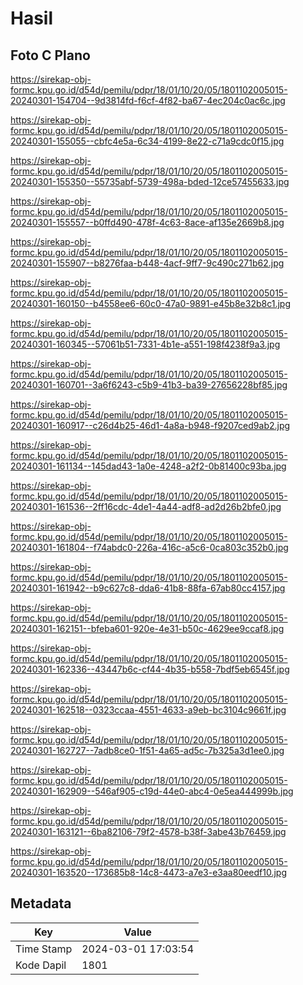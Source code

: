 # Hasil

## Foto C Plano

https://sirekap-obj-formc.kpu.go.id/d54d/pemilu/pdpr/18/01/10/20/05/1801102005015-20240301-154704--9d3814fd-f6cf-4f82-ba67-4ec204c0ac6c.jpg

https://sirekap-obj-formc.kpu.go.id/d54d/pemilu/pdpr/18/01/10/20/05/1801102005015-20240301-155055--cbfc4e5a-6c34-4199-8e22-c71a9cdc0f15.jpg

https://sirekap-obj-formc.kpu.go.id/d54d/pemilu/pdpr/18/01/10/20/05/1801102005015-20240301-155350--55735abf-5739-498a-bded-12ce57455633.jpg

https://sirekap-obj-formc.kpu.go.id/d54d/pemilu/pdpr/18/01/10/20/05/1801102005015-20240301-155557--b0ffd490-478f-4c63-8ace-af135e2669b8.jpg

https://sirekap-obj-formc.kpu.go.id/d54d/pemilu/pdpr/18/01/10/20/05/1801102005015-20240301-155907--b8276faa-b448-4acf-9ff7-9c490c271b62.jpg

https://sirekap-obj-formc.kpu.go.id/d54d/pemilu/pdpr/18/01/10/20/05/1801102005015-20240301-160150--b4558ee6-60c0-47a0-9891-e45b8e32b8c1.jpg

https://sirekap-obj-formc.kpu.go.id/d54d/pemilu/pdpr/18/01/10/20/05/1801102005015-20240301-160345--57061b51-7331-4b1e-a551-198f4238f9a3.jpg

https://sirekap-obj-formc.kpu.go.id/d54d/pemilu/pdpr/18/01/10/20/05/1801102005015-20240301-160701--3a6f6243-c5b9-41b3-ba39-27656228bf85.jpg

https://sirekap-obj-formc.kpu.go.id/d54d/pemilu/pdpr/18/01/10/20/05/1801102005015-20240301-160917--c26d4b25-46d1-4a8a-b948-f9207ced9ab2.jpg

https://sirekap-obj-formc.kpu.go.id/d54d/pemilu/pdpr/18/01/10/20/05/1801102005015-20240301-161134--145dad43-1a0e-4248-a2f2-0b81400c93ba.jpg

https://sirekap-obj-formc.kpu.go.id/d54d/pemilu/pdpr/18/01/10/20/05/1801102005015-20240301-161536--2ff16cdc-4de1-4a44-adf8-ad2d26b2bfe0.jpg

https://sirekap-obj-formc.kpu.go.id/d54d/pemilu/pdpr/18/01/10/20/05/1801102005015-20240301-161804--f74abdc0-226a-416c-a5c6-0ca803c352b0.jpg

https://sirekap-obj-formc.kpu.go.id/d54d/pemilu/pdpr/18/01/10/20/05/1801102005015-20240301-161942--b9c627c8-dda6-41b8-88fa-67ab80cc4157.jpg

https://sirekap-obj-formc.kpu.go.id/d54d/pemilu/pdpr/18/01/10/20/05/1801102005015-20240301-162151--bfeba601-920e-4e31-b50c-4629ee9ccaf8.jpg

https://sirekap-obj-formc.kpu.go.id/d54d/pemilu/pdpr/18/01/10/20/05/1801102005015-20240301-162336--43447b6c-cf44-4b35-b558-7bdf5eb6545f.jpg

https://sirekap-obj-formc.kpu.go.id/d54d/pemilu/pdpr/18/01/10/20/05/1801102005015-20240301-162518--0323ccaa-4551-4633-a9eb-bc3104c9661f.jpg

https://sirekap-obj-formc.kpu.go.id/d54d/pemilu/pdpr/18/01/10/20/05/1801102005015-20240301-162727--7adb8ce0-1f51-4a65-ad5c-7b325a3d1ee0.jpg

https://sirekap-obj-formc.kpu.go.id/d54d/pemilu/pdpr/18/01/10/20/05/1801102005015-20240301-162909--546af905-c19d-44e0-abc4-0e5ea444999b.jpg

https://sirekap-obj-formc.kpu.go.id/d54d/pemilu/pdpr/18/01/10/20/05/1801102005015-20240301-163121--6ba82106-79f2-4578-b38f-3abe43b76459.jpg

https://sirekap-obj-formc.kpu.go.id/d54d/pemilu/pdpr/18/01/10/20/05/1801102005015-20240301-163520--173685b8-14c8-4473-a7e3-e3aa80eedf10.jpg


## Metadata

| Key        | Value               |
| ---------- | ------------------- |
| Time Stamp | 2024-03-01 17:03:54 |
| Kode Dapil | 1801                |



